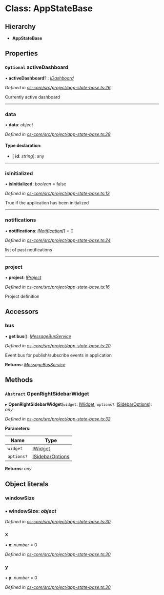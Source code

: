 # Class: AppStateBase

## Hierarchy

* **AppStateBase**

## Properties

### `Optional` activeDashboard

• **activeDashboard**? : *[IDashboard](../interfaces/_cs_core_src_dashboard_dashboard_.idashboard.md)*

*Defined in [cs-core/src/project/app-state-base.ts:26](https://github.com/TNOCS/csnext/blob/38d1409e/packages/cs-core/src/project/app-state-base.ts#L26)*

Currently active dashboard

___

###  data

• **data**: *object*

*Defined in [cs-core/src/project/app-state-base.ts:28](https://github.com/TNOCS/csnext/blob/38d1409e/packages/cs-core/src/project/app-state-base.ts#L28)*

#### Type declaration:

* \[ **id**: *string*\]: any

___

###  isInitialized

• **isInitialized**: *boolean* = false

*Defined in [cs-core/src/project/app-state-base.ts:13](https://github.com/TNOCS/csnext/blob/38d1409e/packages/cs-core/src/project/app-state-base.ts#L13)*

True if the application has been initialized

___

###  notifications

• **notifications**: *[INotification](../interfaces/_cs_core_src_interactions_notification_.inotification.md)[]* =  []

*Defined in [cs-core/src/project/app-state-base.ts:24](https://github.com/TNOCS/csnext/blob/38d1409e/packages/cs-core/src/project/app-state-base.ts#L24)*

list of past notifications

___

###  project

• **project**: *[IProject](../interfaces/_cs_core_src_project_project_.iproject.md)*

*Defined in [cs-core/src/project/app-state-base.ts:16](https://github.com/TNOCS/csnext/blob/38d1409e/packages/cs-core/src/project/app-state-base.ts#L16)*

Project definition

## Accessors

###  bus

• **get bus**(): *[MessageBusService](_cs_core_src_utils_message_bus_message_bus_service_.messagebusservice.md)*

*Defined in [cs-core/src/project/app-state-base.ts:20](https://github.com/TNOCS/csnext/blob/38d1409e/packages/cs-core/src/project/app-state-base.ts#L20)*

Event bus for publish/subscribe events in application

**Returns:** *[MessageBusService](_cs_core_src_utils_message_bus_message_bus_service_.messagebusservice.md)*

## Methods

### `Abstract` OpenRightSidebarWidget

▸ **OpenRightSidebarWidget**(`widget`: [IWidget](../interfaces/_cs_core_src_widget_widget_.iwidget.md), `options?`: [ISidebarOptions](../interfaces/_cs_core_src_project_sidebar_options_.isidebaroptions.md)): *any*

*Defined in [cs-core/src/project/app-state-base.ts:32](https://github.com/TNOCS/csnext/blob/38d1409e/packages/cs-core/src/project/app-state-base.ts#L32)*

**Parameters:**

Name | Type |
------ | ------ |
`widget` | [IWidget](../interfaces/_cs_core_src_widget_widget_.iwidget.md) |
`options?` | [ISidebarOptions](../interfaces/_cs_core_src_project_sidebar_options_.isidebaroptions.md) |

**Returns:** *any*

## Object literals

###  windowSize

### ▪ **windowSize**: *object*

*Defined in [cs-core/src/project/app-state-base.ts:30](https://github.com/TNOCS/csnext/blob/38d1409e/packages/cs-core/src/project/app-state-base.ts#L30)*

###  x

• **x**: *number* = 0

*Defined in [cs-core/src/project/app-state-base.ts:30](https://github.com/TNOCS/csnext/blob/38d1409e/packages/cs-core/src/project/app-state-base.ts#L30)*

###  y

• **y**: *number* = 0

*Defined in [cs-core/src/project/app-state-base.ts:30](https://github.com/TNOCS/csnext/blob/38d1409e/packages/cs-core/src/project/app-state-base.ts#L30)*
